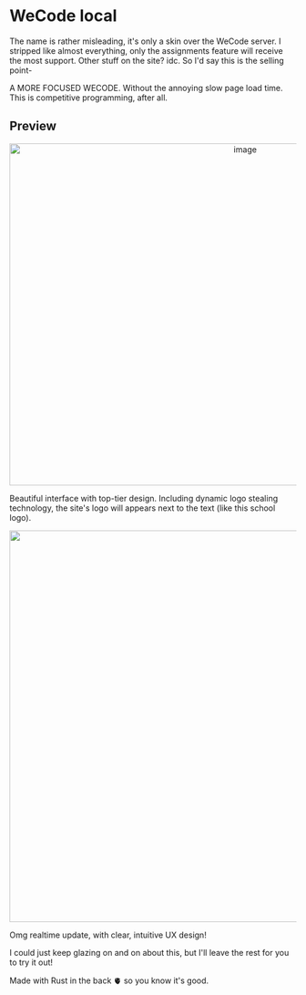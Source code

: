 # WeCode local

The name is rather misleading, it's only a skin over the WeCode server. I stripped like almost everything, only the assignments feature will receive the most support. Other stuff on the site? idc. So I'd say this is the selling point-

A MORE FOCUSED WECODE. Without the annoying slow page load time. This is competitive programming, after all.

## Preview
<p align="center">
  <img width="812" height="600" alt="image" src="https://github.com/user-attachments/assets/81af0faa-2faa-40dc-b69e-bc98b829085a" />
</p>

Beautiful interface with top-tier design. Including dynamic logo stealing technology, the site's logo will appears next to the text (like this school logo).

<p align="center">
  <img width="1250" height="687" alt="image" src="https://github.com/user-attachments/assets/dce6f2c9-e4ad-41b1-94e7-becb1446c106" />
</p>

Omg realtime update, with clear, intuitive UX design!

I could just keep glazing on and on about this, but I'll leave the rest for you to try it out!

Made with Rust in the back 🫀 so you know it's good.
